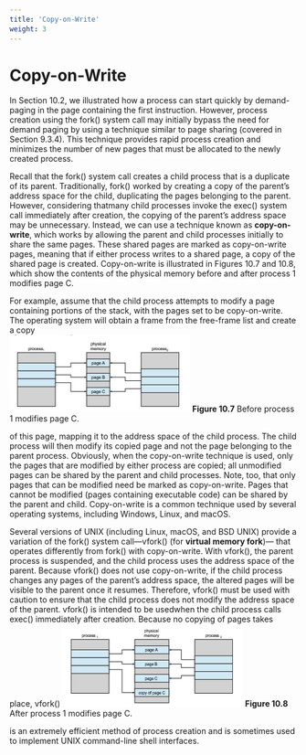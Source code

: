 ```yaml
---
title: 'Copy-on-Write'
weight: 3
---
```


# Copy-on-Write

In Section 10.2, we illustrated how a process can start quickly by demand- paging in the page containing the first instruction. However, process creation using the fork() system call may initially bypass the need for demand paging by using a technique similar to page sharing (covered in Section 9.3.4). This technique provides rapid process creation and minimizes the number of new pages that must be allocated to the newly created process.

Recall that the fork() system call creates a child process that is a duplicate of its parent. Traditionally, fork() worked by creating a copy of the parent’s address space for the child, duplicating the pages belonging to the parent. However, considering thatmany child processes invoke the exec() system call immediately after creation, the copying of the parent’s address space may be unnecessary. Instead, we can use a technique known as **copy-on-write**, which works by allowing the parent and child processes initially to share the same pages. These shared pages are marked as copy-on-write pages, meaning that if either process writes to a shared page, a copy of the shared page is created. Copy-on-write is illustrated in Figures 10.7 and 10.8, which show the contents of the physical memory before and after process 1 modifies page C.

For example, assume that the child process attempts to modify a page containing portions of the stack, with the pages set to be copy-on-write. The operating system will obtain a frame from the free-frame list and create a copy  
![Alt text](image-37.png)
**Figure 10.7** Before process 1 modifies page C.

of this page, mapping it to the address space of the child process. The child process will then modify its copied page and not the page belonging to the parent process. Obviously, when the copy-on-write technique is used, only the pages that are modified by either process are copied; all unmodified pages can be shared by the parent and child processes. Note, too, that only pages that can be modified need be marked as copy-on-write. Pages that cannot be modified (pages containing executable code) can be shared by the parent and child. Copy-on-write is a common technique used by several operating systems, including Windows, Linux, and macOS.

Several versions of UNIX (including Linux, macOS, and BSD UNIX) provide a variation of the fork() system call—vfork() (for **virtual memory fork**)— that operates differently from fork() with copy-on-write. With vfork(), the parent process is suspended, and the child process uses the address space of the parent. Because vfork() does not use copy-on-write, if the child process changes any pages of the parent’s address space, the altered pages will be visible to the parent once it resumes. Therefore, vfork() must be used with caution to ensure that the child process does not modify the address space of the parent. vfork() is intended to be usedwhen the child process calls exec() immediately after creation. Because no copying of pages takes place, vfork()
![Alt text](image-38.png)
**Figure 10.8** After process 1 modifies page C.  

is an extremely efficient method of process creation and is sometimes used to implement UNIX command-line shell interfaces.
